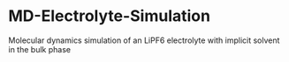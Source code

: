 # MD-Electrolyte-Simulation
Molecular dynamics simulation of an LiPF6 electrolyte with implicit solvent in the bulk phase 

